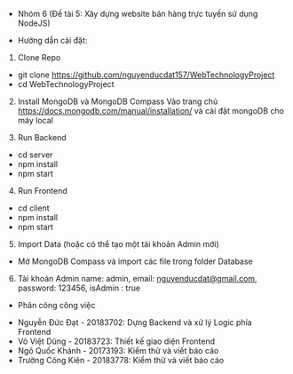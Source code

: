 * Nhóm 6 (Đề tài 5: Xây dựng website bán hàng trực tuyến sử dụng NodeJS)

* Hướng dẫn cài đặt:
1. Clone Repo
- git clone https://github.com/nguyenducdat157/WebTechnologyProject 
- cd WebTechnologyProject

2. Install MongoDB và MongoDB Compass
Vào trang chủ https://docs.mongodb.com/manual/installation/ và cài đặt mongoDB cho máy local

3. Run Backend
- cd server
- npm install
- npm start

4. Run Frontend
- cd client
- npm install
- npm start

5. Import Data (hoặc có thể tạo một tài khoản Admin mới)
- Mở MongoDB Compass và import các file trong folder Database

6. Tài khoản Admin
name: admin,
email: nguyenducdat@gmail.com,
password: 123456,
isAdmin : true

* Phân công công việc
- Nguyễn Đức Đạt - 20183702: Dựng Backend và xử  lý Logic phía Frontend
- Võ Việt Dũng - 20183723: Thiết kế giao diện Frontend
- Ngô Quốc Khánh - 20173193: Kiểm thử  và viết báo cáo
- Trường Công Kiên - 20183778: Kiểm thử và viết báo cáo
